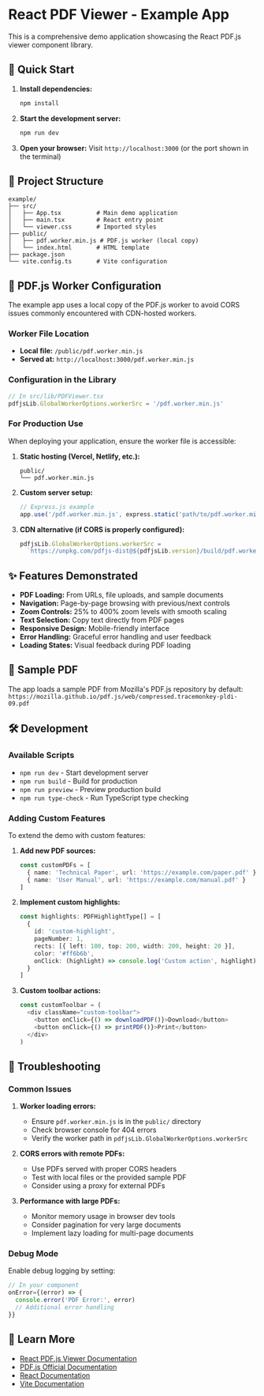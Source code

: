 # React PDF Viewer - Example App

This is a comprehensive demo application showcasing the React PDF.js viewer component library.

## 🚀 Quick Start

1. **Install dependencies:**
   ```bash
   npm install
   ```

2. **Start the development server:**
   ```bash
   npm run dev
   ```

3. **Open your browser:**
   Visit `http://localhost:3000` (or the port shown in the terminal)

## 📁 Project Structure

```
example/
├── src/
│   ├── App.tsx          # Main demo application
│   ├── main.tsx         # React entry point
│   └── viewer.css       # Imported styles
├── public/
│   ├── pdf.worker.min.js # PDF.js worker (local copy)
│   └── index.html       # HTML template
├── package.json
└── vite.config.ts       # Vite configuration
```

## 🔧 PDF.js Worker Configuration

The example app uses a local copy of the PDF.js worker to avoid CORS issues commonly encountered with CDN-hosted workers.

### Worker File Location
- **Local file:** `/public/pdf.worker.min.js`
- **Served at:** `http://localhost:3000/pdf.worker.min.js`

### Configuration in the Library
```typescript
// In src/lib/PDFViewer.tsx
pdfjsLib.GlobalWorkerOptions.workerSrc = '/pdf.worker.min.js'
```

### For Production Use

When deploying your application, ensure the worker file is accessible:

1. **Static hosting (Vercel, Netlify, etc.):**
   ```
   public/
   └── pdf.worker.min.js
   ```

2. **Custom server setup:**
   ```javascript
   // Express.js example
   app.use('/pdf.worker.min.js', express.static('path/to/pdf.worker.min.js'))
   ```

3. **CDN alternative (if CORS is properly configured):**
   ```typescript
   pdfjsLib.GlobalWorkerOptions.workerSrc = 
     `https://unpkg.com/pdfjs-dist@${pdfjsLib.version}/build/pdf.worker.min.mjs`
   ```

## ✨ Features Demonstrated

- **PDF Loading:** From URLs, file uploads, and sample documents
- **Navigation:** Page-by-page browsing with previous/next controls
- **Zoom Controls:** 25% to 400% zoom levels with smooth scaling
- **Text Selection:** Copy text directly from PDF pages
- **Responsive Design:** Mobile-friendly interface
- **Error Handling:** Graceful error handling and user feedback
- **Loading States:** Visual feedback during PDF loading

## 🔗 Sample PDF

The app loads a sample PDF from Mozilla's PDF.js repository by default:
`https://mozilla.github.io/pdf.js/web/compressed.tracemonkey-pldi-09.pdf`

## 🛠️ Development

### Available Scripts

- `npm run dev` - Start development server
- `npm run build` - Build for production
- `npm run preview` - Preview production build
- `npm run type-check` - Run TypeScript type checking

### Adding Custom Features

To extend the demo with custom features:

1. **Add new PDF sources:**
   ```typescript
   const customPDFs = [
     { name: 'Technical Paper', url: 'https://example.com/paper.pdf' },
     { name: 'User Manual', url: 'https://example.com/manual.pdf' }
   ]
   ```

2. **Implement custom highlights:**
   ```typescript
   const highlights: PDFHighlightType[] = [
     {
       id: 'custom-highlight',
       pageNumber: 1,
       rects: [{ left: 100, top: 200, width: 200, height: 20 }],
       color: '#ff6b6b',
       onClick: (highlight) => console.log('Custom action', highlight)
     }
   ]
   ```

3. **Custom toolbar actions:**
   ```typescript
   const customToolbar = (
     <div className="custom-toolbar">
       <button onClick={() => downloadPDF()}>Download</button>
       <button onClick={() => printPDF()}>Print</button>
     </div>
   )
   ```

## 🚨 Troubleshooting

### Common Issues

1. **Worker loading errors:**
   - Ensure `pdf.worker.min.js` is in the `public/` directory
   - Check browser console for 404 errors
   - Verify the worker path in `pdfjsLib.GlobalWorkerOptions.workerSrc`

2. **CORS errors with remote PDFs:**
   - Use PDFs served with proper CORS headers
   - Test with local files or the provided sample PDF
   - Consider using a proxy for external PDFs

3. **Performance with large PDFs:**
   - Monitor memory usage in browser dev tools
   - Consider pagination for very large documents
   - Implement lazy loading for multi-page documents

### Debug Mode

Enable debug logging by setting:
```typescript
// In your component
onError={(error) => {
  console.error('PDF Error:', error)
  // Additional error handling
}}
```

## 📖 Learn More

- [React PDF.js Viewer Documentation](../README.md)
- [PDF.js Official Documentation](https://mozilla.github.io/pdf.js/)
- [React Documentation](https://reactjs.org/)
- [Vite Documentation](https://vitejs.dev/) 